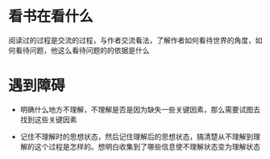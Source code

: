 # 看书在看什么 #
阅读过的过程是交流的过程，与作者交流看法，了解作者如何看待世界的角度，如何看待问题，他这么看待问题的的依据是什么

# 遇到障碍 #


- 明确什么地方不理解，不理解是否是因为缺失一些关键因素，那么需要试图去找到这些关键因素

- 记住不理解时的思想状态，然后记住理解后的思想状态，搞清楚从不理解到理解的这个过程是怎样的。想明白收集到了哪些信息使不理解状态变为理解状态 